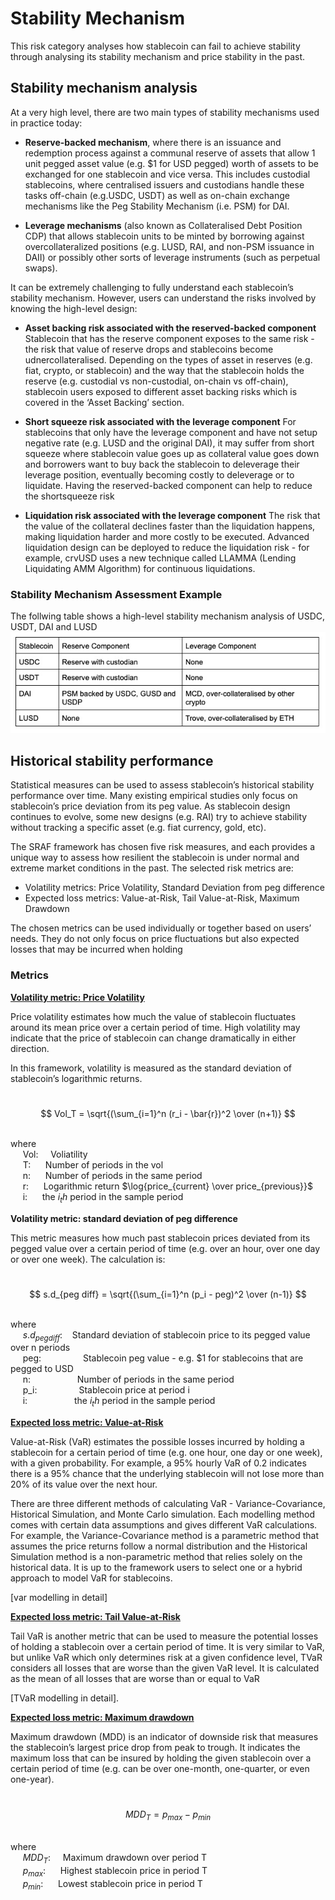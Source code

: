 # Stability Mechanism
This risk category analyses how stablecoin can fail to achieve stability through analysing its stability mechanism and price stability in the past.

## Stability mechanism analysis
At a very high level, there are two main types of stability mechanisms used in practice today:

- **Reserve-backed mechanism**, where there is an issuance and redemption process against a communal reserve of assets that allow 1 unit pegged asset value (e.g. $1 for USD pegged) worth of assets to be exchanged for one stablecoin and vice versa. This includes custodial stablecoins, where centralised issuers and custodians handle these tasks off-chain (e.g.USDC, USDT) as well as on-chain exchange mechanisms like the Peg Stability Mechanism (i.e. PSM) for DAI.

- **Leverage mechanisms** (also known as Collateralised Debt Position CDP) that allows stablecoin units to be minted by borrowing against overcollateralized positions (e.g. LUSD, RAI, and non-PSM issuance in DAII) or possibly other sorts of leverage instruments (such as perpetual swaps).

It can be extremely challenging to fully understand each stablecoin’s stability mechanism. However, users can understand the risks involved by knowing the high-level design:

- **Asset backing risk associated with the reserved-backed component**
Stablecoin that has the reserve component exposes to the same risk - the risk that value of reserve drops and stablecoins become udnercollateralised. Depending on the types of asset in reserves (e.g. fiat, crypto, or stablecoin) and the way that the stablecoin holds the reserve (e.g. custodial vs non-custodial, on-chain vs off-chain), stablecoin users exposed to different asset backing risks which is covered in the ‘Asset Backing’ section.

- **Short squeeze risk associated with the leverage component**
For stablecoins that only have the leverage component and have not setup negative rate (e.g. LUSD and the original DAI), it may suffer from short squeeze where stablecoin value goes up as collateral value goes down and borrowers want to buy back the stablecoin to deleverage their leverage position, eventually becoming costly to deleverage or to liquidate. Having the reserved-backed component can help to reduce the shortsqueeze risk

- **Liquidation risk associated with the leverage component**
The risk that the value of the collateral declines faster than the liquidation happens, making liquidation harder and more costly to be executed. Advanced liquidation design can be deployed to reduce the liquidation risk - for example, crvUSD uses a new technique called LLAMMA (Lending Liquidating AMM Algorithm) for continuous liquidations.

### Stability Mechanism Assessment Example
The follwing table shows a high-level stability mechanism analysis of USDC, USDT, DAI and LUSD 
![alt text](https://github.com/tamamatammy/sraf/blob/main/research/images/stability_mechanism_example.jpg)

## Historical stability performance
Statistical measures can be used to assess stablecoin’s historical stability performance over time. Many existing empirical studies only focus on stablecoin’s price deviation from its peg value. As stablecoin design continues to evolve, some new designs (e.g. RAI) try to achieve stability without tracking a specific asset (e.g. fiat currency, gold, etc).

The SRAF framework has chosen five risk measures, and each provides a unique way to assess how resilient the stablecoin is under normal and extreme market conditions in the past. The selected risk metrics are:

- Volatility metrics: Price Volatility, Standard Deviation from peg difference
- Expected loss metrics: Value-at-Risk, Tail Value-at-Risk, Maximum Drawdown

The chosen metrics can be used individually or together based on users’ needs. They do not only focus on price fluctuations but also expected losses that may be incurred when holding

### Metrics
<ins>**Volatility metric: Price Volatility**</ins>

Price volatility estimates how much the value of stablecoin fluctuates around its mean price over a certain period of time. High volatility may indicate that the price of stablecoin can change dramatically in either direction. 

In this framework, volatility is measured as the standard deviation of stablecoin’s logarithmic returns.


\
$$ Vol_T = \sqrt{(\sum_{i=1}^n (r_i - \bar{r})^2 \over (n+1)} $$

\
where
\
$~~~~$ Vol: $~~~$  Voliatility
\
$~~~~$ T: $~~~~$  Number of periods in the vol
\
$~~~~$ n: $~~~~$  Number of periods in the same period
\
$~~~~$ r: $~~~~$  Logarithmic return $\log{price_{current} \over price_{previous}}$
\
$~~~~$ i: $~~~~$  the $i_th$ period in the sample period

</ins>**Volatility metric: standard deviation of peg difference**</ins>

This metric measures how much past stablecoin prices deviated from its pegged value over a certain period of time (e.g. over an hour, over one day or over one week). The calculation is:

\
$$ s.d_{peg diff} = \sqrt{(\sum_{i=1}^n (p_i - peg)^2 \over (n-1)} $$

\
where
\
$~~~~$ $s.d_{peg diff}$: $~~$ Standard deviation of stablecoin price to its pegged value over n periods
\
$~~~~$ peg: $~~~~~~~~~~~~~~~$ Stablecoin peg value - e.g. $1 for stablecoins that are pegged to USD
\
$~~~~$ n: $~~~~~~~~~~~~~~~~~$ Number of periods in the same period
\
$~~~~$ p_i: $~~~~~~~~~~~~~~~$ Stablecoin price at period i 
\
$~~~~$ i: $~~~~~~~~~~~~~~~~~$ the $i_th$ period in the sample period


<ins>**Expected loss metric: Value-at-Risk**</ins>

Value-at-Risk (VaR) estimates the possible losses incurred by holding a stablecoin for a certain period of time (e.g. one hour, one day or one week), with a given probability. For example, a 95% hourly VaR of 0.2 indicates there is a 95% chance that the underlying stablecoin will not lose more than 20% of its value over the next hour.

There are three different methods of calculating VaR - Variance-Covariance, Historical Simulation, and Monte Carlo simulation. Each modelling method comes with certain data assumptions and gives different VaR calculations. For example, the Variance-Covariance method is a parametric method that assumes the price returns follow a normal distribution and the Historical Simulation method is a non-parametric method that relies solely on the historical data. It is up to the framework users to select one or a hybrid approach to model VaR for stablecoins.

[var modelling in detail]

<ins>**Expected loss metric: Tail Value-at-Risk**</ins>

Tail VaR is another metric that can be used to measure the potential losses of holding a stablecoin over a certain period of time. It is very similar to VaR, but unlike VaR which only determines risk at a given confidence level,  TVaR considers all losses that are worse than the given VaR level. It is calculated as the mean of all losses that are worse than or equal to VaR 

[TVaR modelling in detail].

<ins>**Expected loss metric: Maximum drawdown**</ins>

Maximum drawdown (MDD) is an indicator of downside risk that measures the stablecoin’s largest price drop from peak to trough. It indicates the maximum loss that can be insured by holding the given stablecoin over a certain period of time (e.g. can be over one-month, one-quarter, or even one-year).

\
$$ MDD_{T} = p_{max} - p_{min} $$

\
where
\
$~~~~$ $MDD_{T}$: $~~~$ Maximum drawdown over period T
\
$~~~~$ $p_{max}$: $~~~~$ Highest stablecoin price in period T
\
$~~~~$ $p_{min}$: $~~~~$ Lowest stablecoin price in period T
